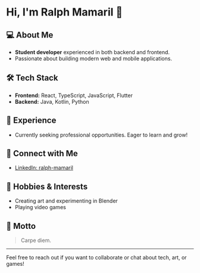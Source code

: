 # Hi, I'm Ralph Mamaril 👋

## 💻 About Me
- **Student developer** experienced in both backend and frontend.
- Passionate about building modern web and mobile applications.

## 🛠️ Tech Stack
- **Frontend:** React, TypeScript, JavaScript, Flutter
- **Backend:** Java, Kotlin, Python

## 🌱 Experience
- Currently seeking professional opportunities. Eager to learn and grow!

## 🔗 Connect with Me
- [LinkedIn: ralph-mamaril](https://www.linkedin.com/in/ralph-mamaril/)

## 🎨 Hobbies & Interests
- Creating art and experimenting in Blender
- Playing video games

## 🧭 Motto
> Carpe diem.

---

Feel free to reach out if you want to collaborate or chat about tech, art, or games!
